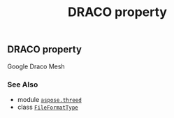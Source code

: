 ﻿---
title: DRACO property
second_title: Aspose.3D for Python via .NET API References
description: 
type: docs
weight: 80
url: /aspose.threed/fileformattype/draco/
is_root: false
---

## DRACO property


Google Draco Mesh

### See Also
* module [`aspose.threed`](../../)
* class [`FileFormatType`](/3d/python-net/aspose.threed/fileformattype)
